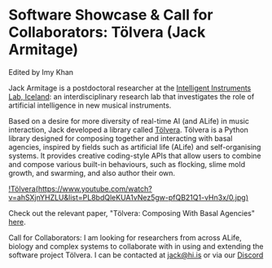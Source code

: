 # Software Showcase & Call for Collaborators: Tölvera (Jack Armitage)
Edited by Imy Khan

Jack Armitage is a postdoctoral researcher at the [Intelligent Instruments Lab, Iceland](https://iil.is/): an interdisciplinary research lab that investigates the role of artificial intelligence in new musical instruments. 

Based on a desire for more diversity of real-time AI (and ALife) in music interaction, Jack developed a library called [Tölvera](https://intelligent-instruments-lab.github.io/tolvera/). Tölvera is a Python library designed for composing together and interacting with basal agencies, inspired by fields such as artificial life (ALife) and self-organising systems. It provides creative coding-style APIs that allow users to combine and compose various built-in behaviours, such as flocking, slime mold growth, and swarming, and also author their own. 

[!Tölvera(https://www.youtube.com/watch?v=ahSXjnYHZLU&list=PL8bdQleKUA1vNez5gw-pfQB21Q1-vHn3x/0.jpg)](https://www.youtube.com/watch?v=ahSXjnYHZLU&list=PL8bdQleKUA1vNez5gw-pfQB21Q1-vHn3x "Tölvera")

Check out the relevant paper, "Tölvera: Composing With Basal Agencies" [here](http://iil.is/pdf/2024_nime_armitage_et_al_tolvera.pdf).

Call for Collaborators: I am looking for researchers from across ALife, biology and complex systems to collaborate with in using and extending the software project Tölvera.
I can be contacted at jack@hi.is or via our [Discord](https://discord.gg/ER7tWds9vM)
